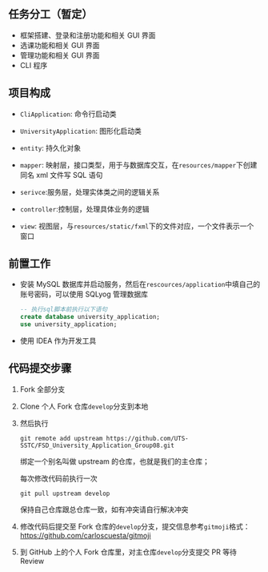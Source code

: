## 任务分工（暂定）

* 框架搭建、登录和注册功能和相关 GUI 界面
* 选课功能和相关 GUI 界面
* 管理功能和相关 GUI 界面
* CLI 程序

## 项目构成

- `CliApplication`: 命令行启动类
- `UniversityApplication`: 图形化启动类

- `entity`: 持久化对象

- `mapper`: 映射层，接口类型，用于与数据库交互，在`resources/mapper`下创建同名 xml 文件写 SQL 语句
- `serivce`:服务层，处理实体类之间的逻辑关系
- `controller`:控制层，处理具体业务的逻辑
- `view`: 视图层，与`resources/static/fxml`下的文件对应，一个文件表示一个窗口

## 前置工作

* 安装 MySQL 数据库并启动服务，然后在`rescources/application`中填自己的账号密码，可以使用 SQLyog 管理数据库

  ```sql
  -- 执行sql脚本前执行以下语句
  create database university_application;
  use university_application;
  ```

* 使用 IDEA 作为开发工具

 ## 代码提交步骤

1. Fork 全部分支

2. Clone 个人 Fork 仓库`develop`分支到本地

3. 然后执行

   `git remote add upstream https://github.com/UTS-SSTC/FSD_University_Application_Group08.git`

   绑定一个别名叫做 upstream 的仓库，也就是我们的主仓库；

   每次修改代码前执行一次

   `git pull upstream develop`

   保持自己仓库跟总仓库一致，如有冲突请自行解决冲突

4. 修改代码后提交至 Fork 仓库的`develop`分支，提交信息参考`gitmoji`格式：https://github.com/carloscuesta/gitmoji

5. 到 GitHub 上的个人 Fork 仓库里，对主仓库`develop`分支提交 PR 等待 Review
